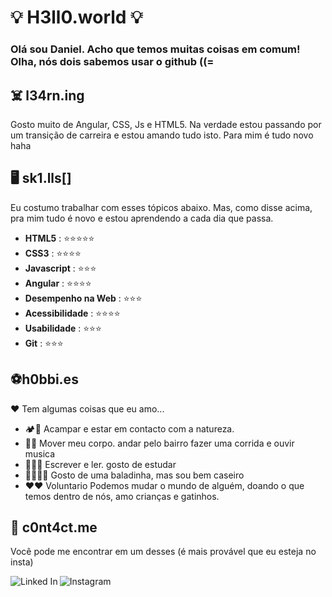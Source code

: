 #  💡 H3ll0.world 💡

### Olá sou Daniel.  Acho que temos muitas coisas em comum! Olha, nós dois sabemos usar o github ((=

##  ☠️ l34rn.ing

Gosto muito de Angular, CSS, Js e HTML5. Na verdade estou passando por um transição de carreira e estou amando tudo isto. Para mim é tudo novo haha

##  🖥️ sk1.lls[]

Eu costumo trabalhar com esses tópicos abaixo. Mas, como disse acima, pra mim tudo é novo e estou aprendendo a cada dia que passa.

-  **HTML5** : ⭐⭐⭐⭐⭐
-  **CSS3** : ⭐⭐⭐⭐
-  **Javascript** : ⭐⭐⭐  
-  **Angular** : ⭐⭐⭐⭐
-  **Desempenho na Web** : ⭐⭐⭐
-  **Acessibilidade** : ⭐⭐⭐⭐  
-  **Usabilidade** : ⭐⭐⭐
-  **Git** : ⭐⭐⭐

##  ⚽h0bbi.es

❤️ Tem algumas coisas que eu amo...

- 🏕️🍃 Acampar e estar em contacto com a natureza.
- 💃🎵 Mover meu corpo. andar pelo bairro fazer uma corrida e ouvir musica
- ✍🏼📝 Escrever e ler. gosto de estudar
- 🧙🏽‍♀️🔮 Gosto de uma baladinha, mas sou bem caseiro
- ❤️❤️ Voluntario Podemos mudar o mundo de alguém, doando o que temos dentro de nós, amo crianças e gatinhos.

##  📨 c0nt4ct.me

Você pode me encontrar em um desses (é mais provável que eu esteja no insta)

[ <img align="left" alt="Linked In" src="https://img.shields.io/badge/linkedin-%230077B5.svg?&style=for-the-badge&logo=linkedin&logoColor=white" /> ](https://www.linkedin.com/in/daniel-moura-8399b3229/)
[ <img align="left" alt="Instagram" src="https://img.shields.io/badge/Instagram-E4405F?style=for-the-badge&logo=instagram&logoColor=whitestyle=for-the-badge" /> ](https://www.instagram.com/daniel_s.moura/)
